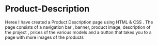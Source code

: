 # Product-Description
Heree I have created a Product Description page using HTML &amp; CSS . The page consists of a navigation bar , banner,  product image, description of the project , prices of the various models and a button that takes you to a page with more images of the products
